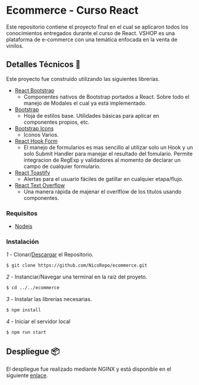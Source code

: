 # Ecommerce - Curso React

Este repositorio contiene el proyecto final en el cual se aplicaron todos los conocimientos entregados durante el curso de React. VSHOP es una plataforma de e-commerce con una temática enfocada en la venta de vinilos.

## Detalles Técnicos 🔧

Este proyecto fue construido utilizando las siguientes librerías.

- [React Bootstrap](https://react-bootstrap.netlify.app/)
  - Componentes nativos de Bootstrap portados a React. Sobre todo el manejo de Modales el cual ya está implementado.
- [Bootstrap](https://getbootstrap.com/)
  - Hoja de estilos base. Utilidades básicas para aplicar en componentes propios, etc.
- [Bootstrap Icons](https://icons.getbootstrap.com/)
  - Iconos Varios.
- [React Hook Form](https://react-hook-form.com/)
  - El manejo de formularios es mas sencillo al utilizar solo un Hook y un solo Submit Handler para manejar el resultado del fomulario. Permite integracion de RegExp y validadores al momento de declarar un campo de cualquier formulario.
- [React Toastify](https://fkhadra.github.io/react-toastify/introduction)
  - Alertas para el usuario fáciles de gatillar en cualquier etapa/flujo.
- [React Text Overflow](https://github.com/loktar00/react-text-overflow#readme)
  - Una manera rápida de majenar el overlflow de los titulos usando componentes.

### Requisitos

- [Nodejs](https://nodejs.org/es)
### Instalación

_1 -_ Clonar/[Descargar](https://github.com/NicoRepo/ecommerce/archive/refs/heads/main.zip) el Repositorio.

```bash
$ git clone https://github.com/NicoRepo/ecommerce.git
```

_2 -_ Instanciar/Navegar una terminal en la raiz del proyeto.
```bash
$ cd ../../ecommerce
```

_3 -_ Instalar las librerías necesarias.
```bash
$ npm install
```
_4 -_ Iniciar el servidor local

```bash
$ npm run start
```

## Despliegue 📦

El despliegue fue realizado mediante NGINX y está disponible en el siguiente [enlace](https://vshop.nmaza.dev/).

